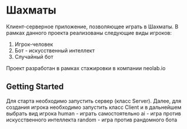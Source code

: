 # Шахматы

Клиент-серверное приложение, позволяющее играть в Шахматы. 
В рамках данного проекта реализованы следующие виды игроков:
  1. Игрок-человек
  2. Бот - искусственный интеллект
  3. Случайный бот

Проект разработан в рамках стажировки в компании neolab.io


## Getting Started

Для старта необходимо запустить сервер (класс Server). Далее, для создания игрока необходимо запустить класс Client и в дальнейшем выбрать вид игрока
  human - играть самостоятельно
  ai - игра против искусственного интеллекта
  random - игра против рандомного бота

